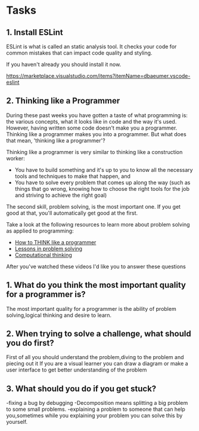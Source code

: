 # Tasks

## 1. Install ESLint

ESLint is what is called an static analysis tool. It checks your code for common mistakes that can impact code quality and styling.

If you haven't already you should install it now.

https://marketplace.visualstudio.com/items?itemName=dbaeumer.vscode-eslint

## 2. Thinking like a Programmer

During these past weeks you have gotten a taste of what programming is: the various concepts, what it looks like in code and the way it's used. However, having written some code doesn't make you a programmer. Thinking like a programmer makes you into a programmer. But what does that mean, 'thinking like a programmer'?

Thinking like a programmer is very similar to thinking like a construction worker:

- You have to build something and it's up to you to know all the necessary tools and techniques to make that happen, and
- You have to solve every problem that comes up along the way (such as things that go wrong, knowing how to choose the right tools for the job and striving to achieve the right goal)

The second skill, problem solving, is the most important one. If you get good at that, you'll automatically get good at the first.

Take a look at the following resources to learn more about problem solving as applied to programming:

- [How to THINK like a programmer](https://www.youtube.com/watch?v=NNazO2tMHno)
- [Lessons in problem solving](https://www.freecodecamp.org/news/how-to-think-like-a-programmer-lessons-in-problem-solving-d1d8bf1de7d2/)
- [Computational thinking](https://www.youtube.com/watch?v=qbnTZCj0ugI)

After you've watched these videos I'd like you to answer these questions

## 1. What do you think the most important quality for a programmer is?

<!-- Write your answer here -->

The most important quality for a programmer is the ability of problem solving,logical thinking
and desire to learn.

## 2. When trying to solve a challenge, what should you do first?

<!-- Write your answer here -->

First of all you should understand the problem,diving to the problem and piecing out it
If you are a visual learner you can draw a diagram or make a user interface to get better understanding of the problem

## 3. What should you do if you get stuck?

<!-- Write your answer here -->

-fixing a bug by debugging
-Decomposition means splitting a big problem to some small problems.
-explaining a problem to someone that can help you,sometimes while you explaining your problem you can solve this by yourself.
